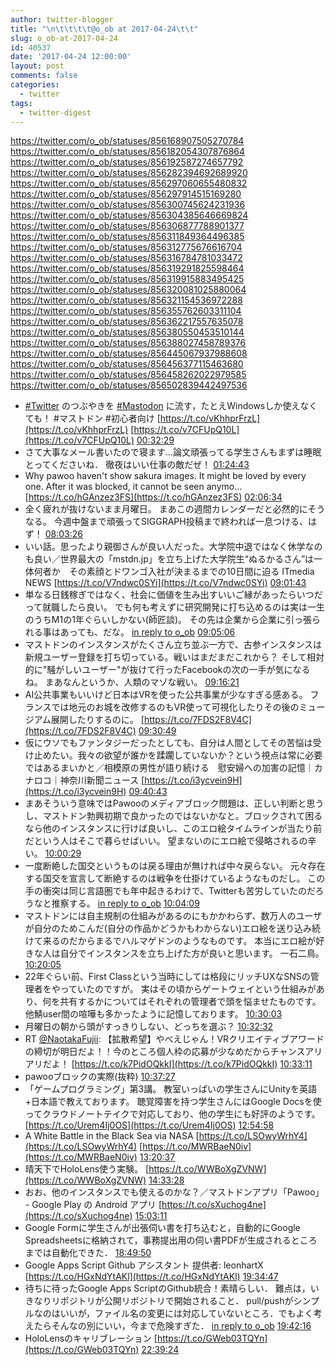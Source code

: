 ```yaml
---
author: twitter-blogger
title: "\n\t\t\t\t@o_ob at 2017-04-24\t\t"
slug: o_ob-at-2017-04-24
id: 40537
date: '2017-04-24 12:00:00'
layout: post
comments: false
categories:
  - twitter
tags:
  - twitter-digest
---
```


https://twitter.com/o_ob/statuses/856168907505270784 https://twitter.com/o_ob/statuses/856182054307876864 https://twitter.com/o_ob/statuses/856192587274657792 https://twitter.com/o_ob/statuses/856282394692689920 https://twitter.com/o_ob/statuses/856297060655480832 https://twitter.com/o_ob/statuses/856297914515169280 https://twitter.com/o_ob/statuses/856300745624231936 https://twitter.com/o_ob/statuses/856304385646669824 https://twitter.com/o_ob/statuses/856306877788901377 https://twitter.com/o_ob/statuses/856311849364496385 https://twitter.com/o_ob/statuses/856312775676616704 https://twitter.com/o_ob/statuses/856316784781033472 https://twitter.com/o_ob/statuses/856319291825598464 https://twitter.com/o_ob/statuses/856319915883495425 https://twitter.com/o_ob/statuses/856320081025880064 https://twitter.com/o_ob/statuses/856321154536972288 https://twitter.com/o_ob/statuses/856355762603311104 https://twitter.com/o_ob/statuses/856362217557635078 https://twitter.com/o_ob/statuses/856380550453510144 https://twitter.com/o_ob/statuses/856388027458789376 https://twitter.com/o_ob/statuses/856445067937988608 https://twitter.com/o_ob/statuses/856456377115463680 https://twitter.com/o_ob/statuses/856458262022979585 https://twitter.com/o_ob/statuses/856502839442497536  

*   [#Twitter](https://twitter.com/search?q=%23Twitter&src=hash) のつぶやきを [#Mastodon](https://twitter.com/search?q=%23Mastodon&src=hash) に流す，たとえWindowsしか使えなくても！ #マストドン #初心者向け [https://t.co/vKhhprFrzL](https://t.co/vKhhprFrzL) [https://t.co/v7CFUpQ10L](https://t.co/v7CFUpQ10L) [00:32:29](https://twitter.com/o_ob/statuses/856168907505270784)
*   さて大事なメール書いたので寝ます…論文頑張ってる学生さんもまずは睡眠とってくださいね． 徹夜はいい仕事の敵だぜ！ [01:24:43](https://twitter.com/o_ob/statuses/856182054307876864)
*   Why pawoo haven't show sakura images. It might be loved by every one. After it was blocked, it cannot be seen anymo… [https://t.co/hGAnzez3FS](https://t.co/hGAnzez3FS) [02:06:34](https://twitter.com/o_ob/statuses/856192587274657792)
*   全く疲れが抜けないまま月曜日。 まあこの週間カレンダーだと必然的にそうなる。 今週中盤まで頑張ってSIGGRAPH投稿まで終われば一息つける、はず！ [08:03:26](https://twitter.com/o_ob/statuses/856282394692689920)
*   いい話。思ったより親御さんが良い人だった。大学院中退ではなく休学なのも良い／世界最大の「mstdn.jp」を立ち上げた大学院生“ぬるかるさん”は一体何者か　その素顔とドワンゴ入社が決まるまでの10日間に迫る ITmedia NEWS [https://t.co/V7ndwc0SYi](https://t.co/V7ndwc0SYi) [09:01:43](https://twitter.com/o_ob/statuses/856297060655480832)
*   単なる日銭稼ぎではなく、社会に価値を生み出すいいご縁があったらいつだって就職したら良い。 でも何も考えずに研究開発に打ち込めるのは実は一生のうちM1の1年ぐらいしかない(師匠談)。 その先は企業から企業に引っ張られる事はあっても、だな。 [in reply to o_ob](https://twitter.com/o_ob/statuses/856297060655480832) [09:05:06](https://twitter.com/o_ob/statuses/856297914515169280)
*   マストドンのインスタンスがたくさん立ち並ぶ一方で、古参インスタンスは新規ユーザー登録を打ち切っている。戦いはまだまだこれから？ そして相対的に"騒がしいユーザー"が抜けて行ったFacebookの次の一手が気になるね。 まあなんというか、人類のマゾな戦い。 [09:16:21](https://twitter.com/o_ob/statuses/856300745624231936)
*   AI公共事業もいいけど日本はVRを使った公共事業が少なすぎる感ある。 フランスでは地元のお城を改修するのもVR使って可視化したりその後のミュージアム展開したりするのに。 [https://t.co/7FDS2F8V4C](https://t.co/7FDS2F8V4C) [09:30:49](https://twitter.com/o_ob/statuses/856304385646669824)
*   仮にウソでもファンタジーだったとしても、自分は人間としてその苦悩は受け止めたい。我々の欲望が誰かを蹂躙していないか？という視点は常に必要ではあるまいかと／相模原の男性が語り続ける　慰安婦への加害の記憶｜カナロコ｜神奈川新聞ニュース [https://t.co/i3ycvein9H](https://t.co/i3ycvein9H) [09:40:43](https://twitter.com/o_ob/statuses/856306877788901377)
*   まあそういう意味ではPawooのメディアブロック問題は、正しい判断と思うし、マストドン勃興初期で良かったのではないかなと。ブロックされて困るなら他のインスタンスに行けば良いし、このエロ絵タイムラインが当たり前だという人はそこで暮らせばいい。 望まないのにエロ絵で侵略されるの辛い。 [10:00:29](https://twitter.com/o_ob/statuses/856311849364496385)
*   一度断絶した国交というものは戻る理由が無ければ中々戻らない。 元々存在する国交を宣言して断絶するのは戦争を仕掛けているようなものだし。 この手の衝突は同じ言語圏でも年中起きるわけで、Twitterも苦労していたのだろうなと推察する。 [in reply to o_ob](https://twitter.com/o_ob/statuses/856311849364496385) [10:04:09](https://twitter.com/o_ob/statuses/856312775676616704)
*   マストドンには自主規制の仕組みがあるのにもかかわらず、数万人のユーザが自分のためこんだ(自分の作品かどうかもわからない)エロ絵を送り込み続けて来るのだからまるでハルマゲドンのようなものです。 本当にエロ絵が好きな人は自分でインスタンスを立ち上げた方が良いと思います。 一石二鳥。 [10:20:05](https://twitter.com/o_ob/statuses/856316784781033472)
*   22年ぐらい前、First Classという当時にしては格段にリッチUXなSNSの管理者をやっていたのですが。 実はその頃からゲートウェイという仕組みがあり、何を共有するかについてはそれぞれの管理者で頭を悩ませたものです。他鯖user間の喧嘩も多かったように記憶しております。 [10:30:03](https://twitter.com/o_ob/statuses/856319291825598464)
*   月曜日の朝から頭がすっきりしない、どっちを選ぶ？ [10:32:32](https://twitter.com/o_ob/statuses/856319915883495425)
*   RT [@NaotakaFujii](https://twitter.com/NaotakaFujii): 【拡散希望】やべえじゃん！VRクリエイティブアワードの締切が明日だよ！！今のところ個人枠の応募が少なめだからチャンスアリアリだよ！ [https://t.co/k7PidOQkkI](https://t.co/k7PidOQkkI) [10:33:11](https://twitter.com/o_ob/statuses/856320081025880064)
*   pawooブロックの実際(抜粋) [10:37:27](https://twitter.com/o_ob/statuses/856321154536972288)
*   「ゲームプログラミング」第3講。 教室いっぱいの学生さんにUnityを英語+日本語で教えております。 聴覚障害を持つ学生さんにはGoogle Docsを使ってクラウドノートテイクで対応しており、他の学生にも好評のようです。 [https://t.co/Urem4Ij0OS](https://t.co/Urem4Ij0OS) [12:54:58](https://twitter.com/o_ob/statuses/856355762603311104)
*   A White Battle in the Black Sea via NASA [https://t.co/LSOwyWrhY4](https://t.co/LSOwyWrhY4) [https://t.co/MWRBaeN0iv](https://t.co/MWRBaeN0iv) [13:20:37](https://twitter.com/o_ob/statuses/856362217557635078)
*   晴天下でHoloLens使う実験。 [https://t.co/WWBoXgZVNW](https://t.co/WWBoXgZVNW) [14:33:28](https://twitter.com/o_ob/statuses/856380550453510144)
*   おお、他のインスタンスでも使えるのかな？／マストドンアプリ「Pawoo」 - Google Play の Android アプリ [https://t.co/sXuchog4ne](https://t.co/sXuchog4ne) [15:03:11](https://twitter.com/o_ob/statuses/856388027458789376)
*   Google Formに学生さんが出張伺い書を打ち込むと，自動的にGoogle Spreadsheetsに格納されて，事務提出用の伺い書PDFが生成されるところまでは自動化できた． [18:49:50](https://twitter.com/o_ob/statuses/856445067937988608)
*   Google Apps Script Github アシスタント 提供者: leonhartX [https://t.co/HGxNdYtAKl](https://t.co/HGxNdYtAKl) [19:34:47](https://twitter.com/o_ob/statuses/856456377115463680)
*   待ちに待ったGoogle Apps ScriptのGithub統合！素晴らしい． 難点は，いきなりリポジトリが公開リポジトリで開始されること． pull/pushがシンプルなのはいいが，ファイル名の変更には対応していないところ．でもよく考えたらそんなの別にいい，今まで危険すぎた． [in reply to o_ob](https://twitter.com/o_ob/statuses/856456377115463680) [19:42:16](https://twitter.com/o_ob/statuses/856458262022979585)
*   HoloLensのキャリブレーション [https://t.co/GWeb03TQYn](https://t.co/GWeb03TQYn) [22:39:24](https://twitter.com/o_ob/statuses/856502839442497536)